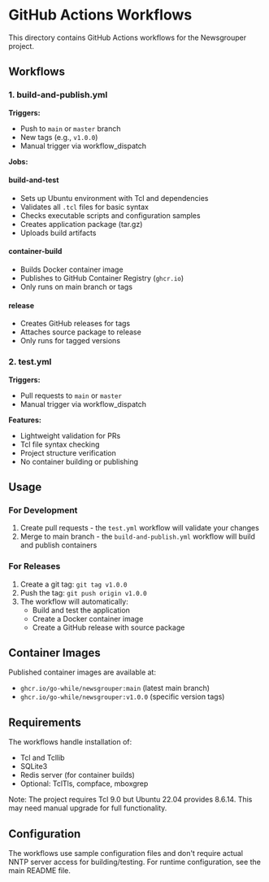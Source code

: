 # GitHub Actions Workflows

This directory contains GitHub Actions workflows for the Newsgrouper project.

## Workflows

### 1. build-and-publish.yml

**Triggers:**
- Push to `main` or `master` branch
- New tags (e.g., `v1.0.0`)
- Manual trigger via workflow_dispatch

**Jobs:**

#### build-and-test
- Sets up Ubuntu environment with Tcl and dependencies
- Validates all `.tcl` files for basic syntax
- Checks executable scripts and configuration samples
- Creates application package (tar.gz)
- Uploads build artifacts

#### container-build
- Builds Docker container image
- Publishes to GitHub Container Registry (`ghcr.io`)
- Only runs on main branch or tags

#### release
- Creates GitHub releases for tags
- Attaches source package to release
- Only runs for tagged versions

### 2. test.yml

**Triggers:**
- Pull requests to `main` or `master`
- Manual trigger via workflow_dispatch

**Features:**
- Lightweight validation for PRs
- Tcl file syntax checking
- Project structure verification
- No container building or publishing

## Usage

### For Development
1. Create pull requests - the `test.yml` workflow will validate your changes
2. Merge to main branch - the `build-and-publish.yml` workflow will build and publish containers

### For Releases
1. Create a git tag: `git tag v1.0.0`
2. Push the tag: `git push origin v1.0.0`
3. The workflow will automatically:
   - Build and test the application
   - Create a Docker container image
   - Create a GitHub release with source package

## Container Images

Published container images are available at:
- `ghcr.io/go-while/newsgrouper:main` (latest main branch)
- `ghcr.io/go-while/newsgrouper:v1.0.0` (specific version tags)

## Requirements

The workflows handle installation of:
- Tcl and Tcllib
- SQLite3
- Redis server (for container builds)
- Optional: TclTls, compface, mboxgrep

Note: The project requires Tcl 9.0 but Ubuntu 22.04 provides 8.6.14. This may need manual upgrade for full functionality.

## Configuration

The workflows use sample configuration files and don't require actual NNTP server access for building/testing. For runtime configuration, see the main README file.